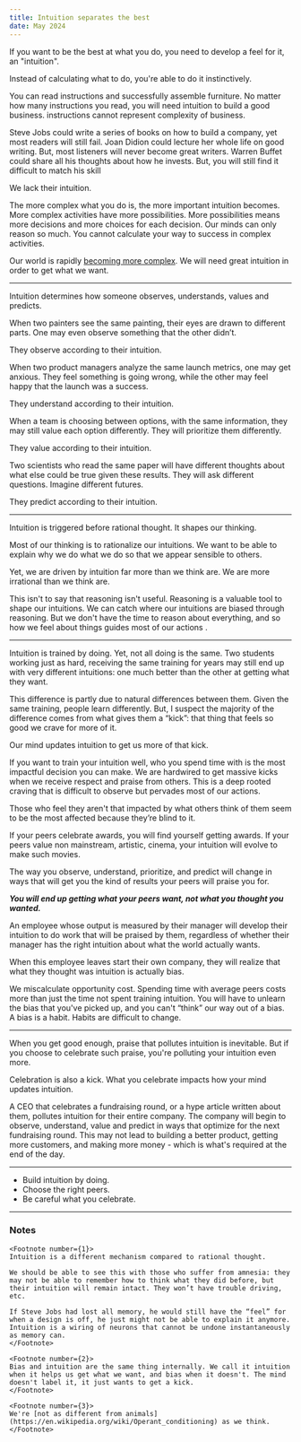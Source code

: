 ```yaml
---
title: Intuition separates the best
date: May 2024
---
```

If you want to be the best at what you do, you need to develop a feel for it, an "intuition".

Instead of calculating what to do, you're able to do it instinctively.

You can read instructions and successfully assemble furniture. No matter how many instructions you read, you will need intuition to build a good business. instructions cannot represent complexity of business.

Steve Jobs could write a series of books on how to build a company, yet most readers will still fail. Joan Didion could lecture her whole life on good writing. But, most listeners will never become great writers. Warren Buffet could share all his thoughts about how he invests. But, you will still find it difficult to match his skill

We lack their intuition.

The more complex what you do is, the more important intuition becomes. More complex activities have more possibilities. More possibilities means more decisions and more choices for each decision. Our minds can only reason so much. You cannot calculate your way to success in complex activities.

Our world is rapidly [becoming more complex](https://jisnu.org/winners). We will need great intuition in order to get what we want.

---

Intuition determines how someone observes, understands, values and predicts.

When two painters see the same painting, their eyes are drawn to different parts. One may even observe something that the other didn’t. 

They observe according to their intuition.

When two product managers analyze the same launch metrics, one may get anxious. They feel something is going wrong, while the other may feel happy that the launch was a success.

They understand according to their intuition.

When a team is choosing between options, with the same information, they may still value each option differently. They will prioritize them differently.

They value according to their intuition.

Two scientists who read the same paper will have different thoughts about what else could be true given these results. They will ask different questions. Imagine different futures. 

They predict according to their intuition.

---

Intuition is triggered before rational thought. It shapes our thinking. 

Most of our thinking is to rationalize our intuitions. We want to be able to explain why we do what we do so that we appear sensible to others.

Yet, we are driven by intuition far more than we think are. We are more irrational than we think are.

This isn't to say that reasoning isn't useful. Reasoning is a valuable tool to shape our intuitions. We can catch where our intuitions are biased through reasoning. But we don't have the time to reason about everything, and so how we feel about things guides most of our actions <FootnoteReference number={2} />.

---

Intuition is trained by doing. Yet, not all doing is the same. Two students working just as hard, receiving the same training for years may still end up with very different intuitions: one much better than the other at getting what they want.

This difference is partly due to natural differences between them. Given the same training, people learn differently. But, I suspect the majority of the difference comes from what gives them a “kick”: that thing that feels so good we crave for more of it.

Our mind updates intuition to get us more of that kick. <FootnoteReference number={3} />

If you want to train your intuition well, who you spend time with is the most impactful decision you can make. We are hardwired to get massive kicks when we receive respect and praise from others. This is a deep rooted craving that is difficult to observe but pervades most of our actions.

Those who feel they aren't that impacted by what others think of them seem to be the most affected because they’re blind to it.

If your peers celebrate awards, you will find yourself getting awards. If your peers value non mainstream, artistic, cinema, your intuition will evolve to make such movies.

The way you observe, understand, prioritize, and predict will change in ways that will get you the kind of results your peers will praise you for.

***You will end up getting what your peers want, not what you thought you wanted.***

An employee whose output is measured by their manager will develop their intuition to do work that will be praised by them, regardless of whether their manager has the right intuition about what the world actually wants. 

When this employee leaves start their own company, they will realize that what they thought was intuition is actually bias.

We miscalculate opportunity cost. Spending time with average peers costs more than just the time not spent training intuition. You will have to unlearn the bias that you've picked up, and you can't “think” our way out of a bias. A bias is a habit. Habits are difficult to change.

---

When you get good enough, praise that pollutes intuition is inevitable. But if you choose to celebrate such praise, you're polluting your intuition even more.

Celebration is also a kick. What you celebrate impacts how your mind updates intuition.

A CEO that celebrates a fundraising round, or a hype article written about them, pollutes intuition for their entire company. The company will begin to observe, understand, value and predict in ways that optimize for the next fundraising round. This may not lead to building a better product, getting more customers, and making more money - which is what's required at the end of the day.

---

- Build intuition by doing.
- Choose the right peers.
- Be careful what you celebrate.

---


### Notes

<Footnotes>
	
	<Footnote number={1}>
	Intuition is a different mechanism compared to rational thought.
	
	We should be able to see this with those who suffer from amnesia: they may not be able to remember how to think what they did before, but their intuition will remain intact. They won’t have trouble driving, etc.
	
	If Steve Jobs had lost all memory, he would still have the “feel” for when a design is off, he just might not be able to explain it anymore. Intuition is a wiring of neurons that cannot be undone instantaneously as memory can. 
	</Footnote>
		
	<Footnote number={2}>
	Bias and intuition are the same thing internally. We call it intuition when it helps us get what we want, and bias when it doesn't. The mind doesn't label it, it just wants to get a kick.
	</Footnote>
	
	<Footnote number={3}>
	We're [not as different from animals](https://en.wikipedia.org/wiki/Operant_conditioning) as we think.
	</Footnote>

</Footnotes>





